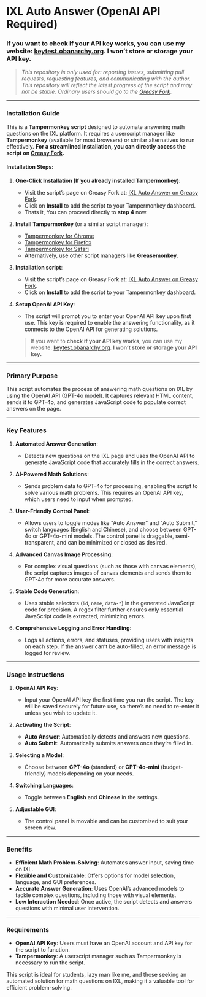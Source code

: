 # IXL Auto Answer (OpenAI API Required)

### If you want to **check if your API key works**, you can use my website: [keytest.obanarchy.org](https://keytest.obanarchy.org). **I won’t store or storage your API key.**

> *This repository is only used for: reporting issues, submitting pull requests, requesting features, and communicating with the author. This repository will reflect the latest progress of the script and may not be stable. Ordinary users should go to the [Greasy Fork](https://greasyfork.org/zh-CN/scripts/517259-ixl-auto-answer-openai-api-requid).*

---

### **Installation Guide**

This is a **Tampermonkey script** designed to automate answering math questions on the IXL platform. It requires a userscript manager like **Tampermonkey** (available for most browsers) or similar alternatives to run effectively. **For a streamlined installation, you can directly access the script on [Greasy Fork](https://greasyfork.org/zh-CN/scripts/517259-ixl-auto-answer-openai-api-requid).**

#### **Installation Steps**:
1. **One-Click Installation (If you already installed Tampermonkey)**:
   - Visit the script’s page on Greasy Fork at: [IXL Auto Answer on Greasy Fork](https://greasyfork.org/zh-CN/scripts/517259-ixl-auto-answer-openai-api-requid).
   - Click on **Install** to add the script to your Tampermonkey dashboard.
   - Thats it, You can proceed directly to **step 4** now.

2. **Install Tampermonkey** (or a similar script manager):
   - [Tampermonkey for Chrome](https://chrome.google.com/webstore/detail/dhdgffkkebhmkfjojejmpbldmpobfkfo)
   - [Tampermonkey for Firefox](https://addons.mozilla.org/en-US/firefox/addon/tampermonkey/)
   - [Tampermonkey for Safari](https://apps.apple.com/app/apple-store/id1482490089)
   - Alternatively, use other script managers like **Greasemonkey**.

3. **Installation script**:
   - Visit the script’s page on Greasy Fork at: [IXL Auto Answer on Greasy Fork](https://greasyfork.org/zh-CN/scripts/517259-ixl-auto-answer-openai-api-requid).
   - Click on **Install** to add the script to your Tampermonkey dashboard.

4. **Setup OpenAI API Key**:
   - The script will prompt you to enter your OpenAI API key upon first use. This key is required to enable the answering functionality, as it connects to the OpenAI API for generating solutions.
   > If you want to **check if your API key works**, you can use my website: [keytest.obanarchy.org](https://keytest.obanarchy.org). **I won’t store or storage your API key.**


---

### **Primary Purpose**
This script automates the process of answering math questions on IXL by using the OpenAI API (GPT-4o model). It captures relevant HTML content, sends it to GPT-4o, and generates JavaScript code to populate correct answers on the page.

---

### **Key Features**

1. **Automated Answer Generation**:
   - Detects new questions on the IXL page and uses the OpenAI API to generate JavaScript code that accurately fills in the correct answers.

2. **AI-Powered Math Solutions**:
   - Sends problem data to GPT-4o for processing, enabling the script to solve various math problems. This requires an OpenAI API key, which users need to input when prompted.

3. **User-Friendly Control Panel**:
   - Allows users to toggle modes like "Auto Answer" and "Auto Submit," switch languages (English and Chinese), and choose between GPT-4o or GPT-4o-mini models. The control panel is draggable, semi-transparent, and can be minimized or closed as desired.

4. **Advanced Canvas Image Processing**:
   - For complex visual questions (such as those with canvas elements), the script captures images of canvas elements and sends them to GPT-4o for more accurate answers.

5. **Stable Code Generation**:
   - Uses stable selectors (`id`, `name`, `data-*`) in the generated JavaScript code for precision. A regex filter further ensures only essential JavaScript code is extracted, minimizing errors.

6. **Comprehensive Logging and Error Handling**:
   - Logs all actions, errors, and statuses, providing users with insights on each step. If the answer can’t be auto-filled, an error message is logged for review.

---

### **Usage Instructions**

1. **OpenAI API Key**:
   - Input your OpenAI API key the first time you run the script. The key will be saved securely for future use, so there’s no need to re-enter it unless you wish to update it.

2. **Activating the Script**:
   - **Auto Answer**: Automatically detects and answers new questions.
   - **Auto Submit**: Automatically submits answers once they’re filled in.

3. **Selecting a Model**:
   - Choose between **GPT-4o** (standard) or **GPT-4o-mini** (budget-friendly) models depending on your needs.

4. **Switching Languages**:
   - Toggle between **English** and **Chinese** in the settings.

5. **Adjustable GUI**:
   - The control panel is movable and can be customized to suit your screen view.

---

### **Benefits**

- **Efficient Math Problem-Solving**: Automates answer input, saving time on IXL.
- **Flexible and Customizable**: Offers options for model selection, language, and GUI preferences.
- **Accurate Answer Generation**: Uses OpenAI’s advanced models to tackle complex questions, including those with visual elements.
- **Low Interaction Needed**: Once active, the script detects and answers questions with minimal user intervention.

---

### **Requirements**

- **OpenAI API Key**: Users must have an OpenAI account and API key for the script to function.
- **Tampermonkey**: A userscript manager such as Tampermonkey is necessary to run the script.

This script is ideal for students, lazy man like me, and those seeking an automated solution for math questions on IXL, making it a valuable tool for efficient problem-solving.
